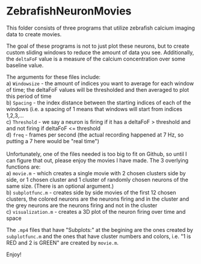 # ZebrafishNeuronMovies

This folder consists of three programs that utilize zebrafish calcium imaging data to create movies. <br/>

The goal of these programs is not to just plot these neurons, but to create custom sliding windows to reduce the amount of data you see. Additionally, the ```deltaFoF``` value is a measure of the calcium concentration over some baseline value.<br/>


The arguments for these files include: <br/>
  a) ```Windowsize``` - the amount of indices you want to average for each window of time; the deltaFoF values will be thresholded and then averaged to plot this period of time <br/>
  b) ```Spacing``` - the index distance between the starting indices of each of the windows (i.e. a spacing of 1 means that windows will start from indices 1,2,3,...<br/>
  c) ```Threshold``` - we say a neuron is firing if it has a deltaFoF > threshold and and not firing if deltaFoF <= threshold<br/>
  d) ```freq``` - frames per second (the actual recording happened at 7 Hz, so putting a 7 here would be "real time")<br/><br/>
Unfortunately, one of the files needed is too big to fit on Github, so until I can figure that out, please enjoy the movies I have made. The 3 overlying functions are: <br/>
  a) ```movie.m``` - which creates a single movie with 2 chosen clusters side by side, or 1 chosen cluster and 1 cluster of randomly chosen neurons of the same size. (There is an optional argument.) <br/>
  b) ```subplotfunc.m``` - creates side by side movies of the first 12 chosen clusters, the colored neurons are the neurons firing and in the cluster and the grey neurons are the neurons firing and not in the cluster<br/>
  c) ```visualization.m``` - creates a 3D plot of the neuron firing over time and space <br/>
  
 The ```.mp4``` files that have "Subplots:" at the begining are the ones created by ```subplotfunc.m``` and the ones that have cluster numbers and colors, i.e. "1 is RED and 2 is GREEN" are created by ```movie.m```. <br/>
 
 Enjoy!
